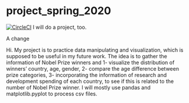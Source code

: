 # project_spring_2020

[![CircleCI](https://circleci.com/gh/biof309/project_spring_2020/tree/master.svg?style=shield)](https://circleci.com/gh/biof309/project_spring_2020/tree/master)
I will do a project, too.

A change

Hi. My project is to practice data manipulating and visualization, which is supposed to be useful in my future work. The idea is to gather the information of Nobel Prize winners and 1- visualize the distribution of winners’ country, age, gender, 2- compare the age difference between prize categories, 3- incorporating the information of research and development spending of each country, to see if this is related to the number of Nobel Prize winner.
I will mostly use pandas and matplotlib.pyplot to process csv files. 
